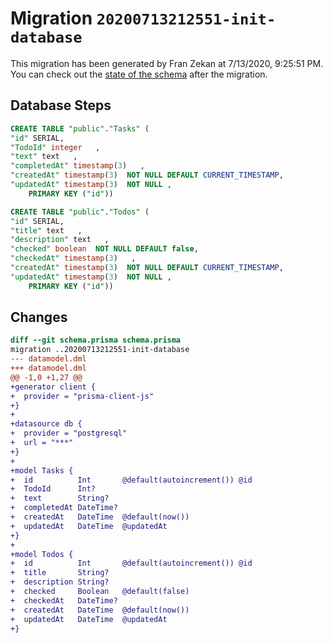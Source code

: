 # Migration `20200713212551-init-database`

This migration has been generated by Fran Zekan at 7/13/2020, 9:25:51 PM.
You can check out the [state of the schema](./schema.prisma) after the migration.

## Database Steps

```sql
CREATE TABLE "public"."Tasks" (
"id" SERIAL,
"TodoId" integer   ,
"text" text   ,
"completedAt" timestamp(3)   ,
"createdAt" timestamp(3)  NOT NULL DEFAULT CURRENT_TIMESTAMP,
"updatedAt" timestamp(3)  NOT NULL ,
    PRIMARY KEY ("id"))

CREATE TABLE "public"."Todos" (
"id" SERIAL,
"title" text   ,
"description" text   ,
"checked" boolean  NOT NULL DEFAULT false,
"checkedAt" timestamp(3)   ,
"createdAt" timestamp(3)  NOT NULL DEFAULT CURRENT_TIMESTAMP,
"updatedAt" timestamp(3)  NOT NULL ,
    PRIMARY KEY ("id"))
```

## Changes

```diff
diff --git schema.prisma schema.prisma
migration ..20200713212551-init-database
--- datamodel.dml
+++ datamodel.dml
@@ -1,0 +1,27 @@
+generator client {
+  provider = "prisma-client-js"
+}
+
+datasource db {
+  provider = "postgresql"
+  url = "***"
+}
+
+model Tasks {
+  id          Int       @default(autoincrement()) @id
+  TodoId      Int?
+  text        String?
+  completedAt DateTime?
+  createdAt   DateTime  @default(now())
+  updatedAt   DateTime  @updatedAt
+}
+
+model Todos {
+  id          Int       @default(autoincrement()) @id
+  title       String?
+  description String?
+  checked     Boolean   @default(false)
+  checkedAt   DateTime?
+  createdAt   DateTime  @default(now())
+  updatedAt   DateTime  @updatedAt
+}
```


